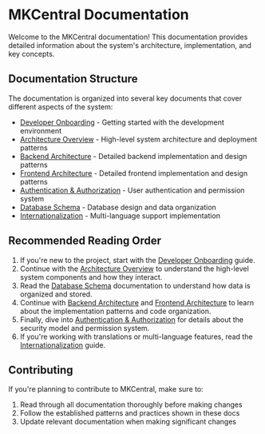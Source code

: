 # MKCentral Documentation

Welcome to the MKCentral documentation! This documentation provides detailed information about the system's architecture, implementation, and key concepts.

## Documentation Structure

The documentation is organized into several key documents that cover different aspects of the system:

- [Developer Onboarding](onboarding.md) - Getting started with the development environment
- [Architecture Overview](architecture.md) - High-level system architecture and deployment patterns
- [Backend Architecture](backend.md) - Detailed backend implementation and design patterns
- [Frontend Architecture](frontend.md) - Detailed frontend implementation and design patterns
- [Authentication & Authorization](auth.md) - User authentication and permission system
- [Database Schema](database.md) - Database design and data organization
- [Internationalization](internationalization.md) - Multi-language support implementation

## Recommended Reading Order

1. If you're new to the project, start with the [Developer Onboarding](onboarding.md) guide.
2. Continue with the [Architecture Overview](architecture.md) to understand the high-level system components and how they interact.
3. Read the [Database Schema](database.md) documentation to understand how data is organized and stored.
4. Continue with [Backend Architecture](backend.md) and [Frontend Architecture](frontend.md) to learn about the implementation patterns and code organization.
5. Finally, dive into [Authentication & Authorization](auth.md) for details about the security model and permission system.
6. If you're working with translations or multi-language features, read the [Internationalization](internationalization.md) guide.

## Contributing

If you're planning to contribute to MKCentral, make sure to:

1. Read through all documentation thoroughly before making changes
2. Follow the established patterns and practices shown in these docs
3. Update relevant documentation when making significant changes